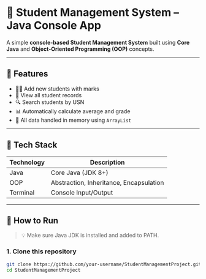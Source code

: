 # 📘 Student Management System – Java Console App

A simple **console-based Student Management System** built using **Core Java** and **Object-Oriented Programming (OOP)** concepts.

------------------------------------------------------------------------------------------------------------------------------------

## 🧠 Features

- 👨‍🎓 Add new students with marks
- 📄 View all student records
- 🔍 Search students by USN
- 📊 Automatically calculate average and grade
- 💾 All data handled in memory using `ArrayList`

-------------------------------------------------------------------------------------------------------------------------------------

## 🧰 Tech Stack

| Technology | Description                          |
|------------|--------------------------------------|
| Java       | Core Java (JDK 8+)                   |
| OOP        | Abstraction, Inheritance, Encapsulation |
| Terminal   | Console Input/Output                 |

--------------------------------------------------------------------------------------------------------------------------------------


## 🚀 How to Run

> 💡 Make sure Java JDK is installed and added to PATH.

### 1. Clone this repository

```bash
git clone https://github.com/your-username/StudentManagementProject.git
cd StudentManagementProject



